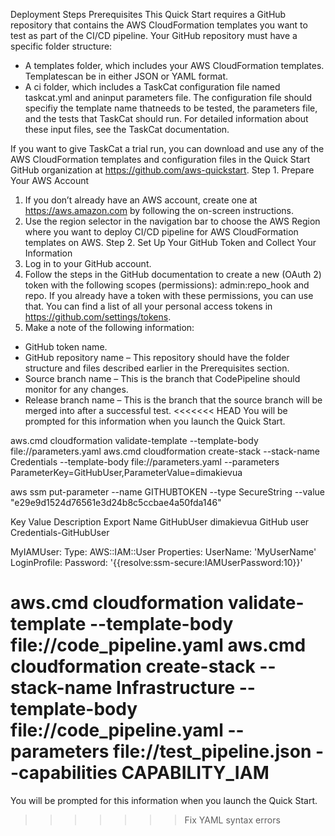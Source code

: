 Deployment Steps
Prerequisites
This Quick Start requires a GitHub repository that contains the AWS CloudFormation templates you want to test as part of the CI/CD pipeline. Your GitHub repository must have a specific folder structure:
- A templates folder, which includes your AWS CloudFormation templates. Templatescan be in either JSON or YAML format.
- A ci folder, which includes a TaskCat configuration file named taskcat.yml and aninput parameters file. The configuration file should specifiy the template name thatneeds to be tested, the parameters file, and the tests that TaskCat should run.
For detailed information about these input files, see the TaskCat documentation.

If you want to give TaskCat a trial run, you can download and use any of the AWS CloudFormation templates and configuration files in the Quick Start GitHub organization at https://github.com/aws-quickstart.
Step 1. Prepare Your AWS Account
1. If you don’t already have an AWS account, create one at https://aws.amazon.com by following the on-screen instructions.
2. Use the region selector in the navigation bar to choose the AWS Region where you want to deploy CI/CD pipeline for AWS CloudFormation templates on AWS.
Step 2. Set Up Your GitHub Token and Collect Your Information
1. Log in to your GitHub account.
2. Follow the steps in the GitHub documentation to create a new (OAuth 2) token with the following scopes (permissions): admin:repo_hook and repo. If you already have a token with these permissions, you can use that. You can find a list of all your personal access tokens in https://github.com/settings/tokens.
3. Make a note of the following information:
- GitHub token name.
- GitHub repository name – This repository should have the folder structure and files described earlier in the Prerequisites section.
- Source branch name – This is the branch that CodePipeline should monitor for any changes.
- Release branch name – This is the branch that the source branch will be merged into after a successful test.
<<<<<<< HEAD
You will be prompted for this information when you launch the Quick Start.



aws.cmd cloudformation validate-template --template-body file://parameters.yaml
aws.cmd cloudformation create-stack --stack-name Credentials --template-body file://parameters.yaml --parameters  ParameterKey=GitHubUser,ParameterValue=dimakievua 

aws ssm put-parameter --name GITHUBTOKEN --type SecureString --value "e29e9d1524d76561e3d24b8c5ccbae4a50fda146"


Key	Value	Description	Export 		Name
GitHubUser	dimakievua	GitHub user	Credentials-GitHubUser


  MyIAMUser:
    Type: AWS::IAM::User
    Properties:
      UserName: 'MyUserName'
      LoginProfile:
        Password: '{{resolve:ssm-secure:IAMUserPassword:10}}'


aws.cmd cloudformation validate-template --template-body file://code_pipeline.yaml
aws.cmd cloudformation create-stack --stack-name Infrastructure --template-body file://code_pipeline.yaml --parameters file://test_pipeline.json --capabilities CAPABILITY_IAM
=======
You will be prompted for this information when you launch the Quick Start.
>>>>>>> Fix YAML syntax errors
